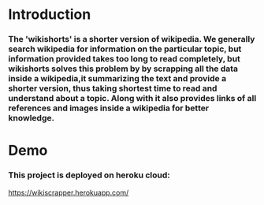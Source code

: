 # Introduction
### The **'wikishorts'** is a shorter version of wikipedia. We generally search wikipedia for information on the particular topic, but information provided takes too long to read completely, but wikishorts solves this problem by by scrapping all the data inside a wikipedia,it summarizing the text and provide a shorter version, thus taking shortest time to read and understand about a topic. Along with it also provides links of all references and images inside a wikipedia for better knowledge.
# Demo
### This project is deployed on heroku cloud:
https://wikiscrapper.herokuapp.com/
